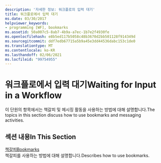 ```yaml
---
description: '자세한 정보: 워크플로의 입력 대기'
title: 워크플로에서 입력 대기
ms.date: 03/30/2017
helpviewer_keywords:
- programming [WF], bookmarks
ms.assetid: 50a007c5-8ab7-4b9a-a7ec-1b7e2f4930fe
ms.openlocfilehash: e8b5ed117b5058c48b3670d2bb501128f914349d
ms.sourcegitcommit: ddf7edb67715a5b9a45e3dd44536dabc153c1de0
ms.translationtype: MT
ms.contentlocale: ko-KR
ms.lasthandoff: 02/06/2021
ms.locfileid: "99754955"
---
```

# <a name="waiting-for-input-in-a-workflow"></a><span data-ttu-id="6e121-103">워크플로에서 입력 대기</span><span class="sxs-lookup"><span data-stu-id="6e121-103">Waiting for Input in a Workflow</span></span>

<span data-ttu-id="6e121-104">이 단원의 항목에서는 책갈피 및 메시징 활동을 사용하는 방법에 대해 설명합니다.</span><span class="sxs-lookup"><span data-stu-id="6e121-104">The topics in this section discuss how to use bookmarks and messaging activities.</span></span>  
  
## <a name="in-this-section"></a><span data-ttu-id="6e121-105">섹션 내용</span><span class="sxs-lookup"><span data-stu-id="6e121-105">In This Section</span></span>  

 [<span data-ttu-id="6e121-106">책갈피</span><span class="sxs-lookup"><span data-stu-id="6e121-106">Bookmarks</span></span>](bookmarks.md)  
 <span data-ttu-id="6e121-107">책갈피를 사용하는 방법에 대해 설명합니다.</span><span class="sxs-lookup"><span data-stu-id="6e121-107">Describes how to use bookmarks.</span></span>
